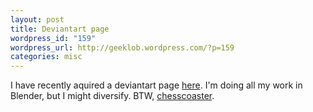 ```yaml
--- 
layout: post
title: Deviantart page
wordpress_id: "159"
wordpress_url: http://geeklob.wordpress.com/?p=159
categories: misc
---
```

I have recently aquired a deviantart page <a title="Indigo747 (me)'s deviant art page" href="http://indigo747.deviantart.com/" target="_blank">here</a>. I'm doing all my work in Blender, but I might diversify. BTW, <a title="Guess" href="http://xkcd.com/chesscoaster/">chesscoaster</a>.
